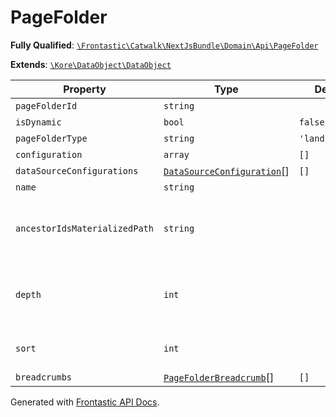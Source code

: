 #  PageFolder

**Fully Qualified**: [`\Frontastic\Catwalk\NextJsBundle\Domain\Api\PageFolder`](../../../../../src/php/NextJsBundle/Domain/Api/PageFolder.php)

**Extends**: [`\Kore\DataObject\DataObject`](https://github.com/kore/DataObject)

Property|Type|Default|Required|Description
--------|----|-------|--------|-----------
`pageFolderId` | `string` |  | *Yes* | 
`isDynamic` | `bool` | `false` | *Yes* | 
`pageFolderType` | `string` | `'landingpage'` | *Yes* | 
`configuration` | `array` | `[]` | *Yes* | 
`dataSourceConfigurations` | [`DataSourceConfiguration`](DataSourceConfiguration.md)[] | `[]` | *Yes* | 
`name` | `string` |  | - | 
`ancestorIdsMaterializedPath` | `string` |  | *Yes* | Materialized path of IDs of ancestor page folders.
`depth` | `int` |  | *Yes* | Depth of this page folder in the page folder tree.
`sort` | `int` |  | *Yes* | Sort order in the page folder tree.
`breadcrumbs` | [`PageFolderBreadcrumb`](PageFolderBreadcrumb.md)[] | `[]` | - | 

Generated with [Frontastic API Docs](https://github.com/FrontasticGmbH/apidocs).
